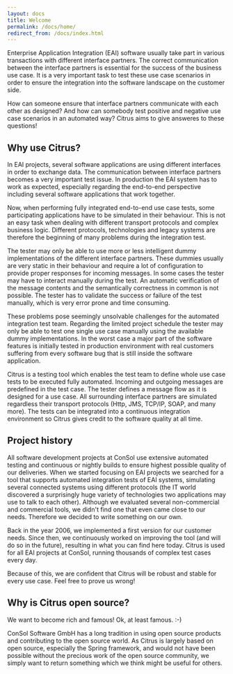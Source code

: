 ```yaml
---
layout: docs
title: Welcome
permalink: /docs/home/
redirect_from: /docs/index.html
---
```


Enterprise Application Integration (EAI) software usually take part in various transactions with different interface partners. 
The correct communication between the interface partners is essential for the success of the business use case. It is a very 
important task to test these use case scenarios in order to ensure the integration into the software landscape on the customer 
side.

How can someone ensure that interface partners communicate with each other as designed? And how can somebody test positive 
and negative use case scenarios in an automated way? Citrus aims to give answeres to these questions!

## Why use Citrus?

In EAI projects, several software applications are using different interfaces in order to exchange data. The communication 
between interface partners becomes a very important test issue. In production the EAI system has to work as expected, especially 
regarding the end-to-end perspective including several software applications that work together.

Now, when performing fully integrated end-to-end use case tests, some participating applications have to be simulated in their 
behaviour. This is not an easy task when dealing with different transport protocols and complex business logic. Different 
protocols, technologies and legacy systems are therefore the beginning of many problems during the integration test.

The tester may only be able to use more or less intelligent dummy implementations of the different interface partners. These 
dummies usually are very static in their behaviour and require a lot of configuration to provide proper responses for incoming 
messages. In some cases the tester may have to interact manually during the test. An automatic verification of the message 
contents and the semantically correctness in common is not possible. The tester has to validate the success or failure of the 
test manually, which is very error prone and time consuming.

These problems pose seemingly unsolvable challenges for the automated integration test team. Regarding the limited project 
schedule the tester may only be able to test one single use case manually using the available dummy implementations. In the 
worst case a major part of the software features is initially tested in production environment with real customers suffering 
from every software bug that is still inside the software application.

Citrus is a testing tool which enables the test team to define whole use case tests to be executed fully automated. Incoming 
and outgoing messages are predefined in the test case. The tester defines a message flow as it is designed for a use case. 
All surrounding interface partners are simulated regardless their transport protocols (Http, JMS, TCP/IP, SOAP, and many more). 
The tests can be integrated into a continuous integration environment so Citrus gives credit to the software quality at all time.

## Project history

All software development projects at ConSol use extensive automated testing and continuous or nightly builds to ensure highest 
possible quality of our deliveries. When we started focusing on EAI projects we searched for a tool that supports automated 
integration tests of EAI systems, simulating several connected systems using different protocols (the IT world discovered a 
surprisingly huge variety of technologies two applications may use to talk to each other). Although we evaluated several 
non-commercial and commercial tools, we didn't find one that even came close to our needs. Therefore we decided to write 
something on our own.

Back in the year 2006, we implemented a first version for our customer needs. Since then, we continuously worked on improving 
the tool (and will do so in the future), resulting in what you can find here today. Citrus is used for all 
EAI projects at ConSol, running thousands of complex test cases every day.

Because of this, we are confident that Citrus will be robust and stable for every use case. Feel free to prove us wrong!

## Why is Citrus open source?

We want to become rich and famous! Ok, at least famous. :-)

ConSol Software GmbH has a long tradition in using open source products and contributing to the open source world. As Citrus 
is largely based on open source, especially the Spring framework, and would not have been possible without the precious work of
the open source community, we simply want to return something which we think might be useful for others.
